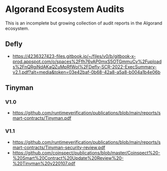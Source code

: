 # Algorand Ecosystem Audits

This is an incomplete but growing collection of audit reports in the Algorand
ecosystem.


## Defly

- https://4236327423-files.gitbook.io/~/files/v0/b/gitbook-x-prod.appspot.com/o/spaces%2Ffh76vAP0mxS5OTGmmuCv%2Fuploads%2FnQRgjNdAKaQZuMpRfWoI%2FDefly-SCR-2022-ExecSummary-v2.1.pdf?alt=media&token=03e42baf-0b68-42a8-a5a8-b004a1b4e06b


## Tinyman

### V1.0
- https://github.com/runtimeverification/publications/blob/main/reports/smart-contracts/Tinyman.pdf

### V1.1
- https://github.com/runtimeverification/publications/blob/main/reports/smart-contracts/Tinyman-security-review.pdf
- https://github.com/coinspect/publications/blob/master/Coinspect%20-%20Smart%20Contract%20Update%20Review%20-%20Tinyman%20v220107.pdf
